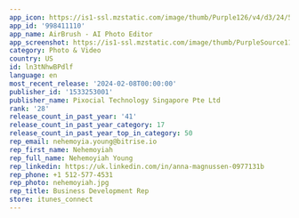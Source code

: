 ```yaml
---
app_icon: https://is1-ssl.mzstatic.com/image/thumb/Purple126/v4/d3/24/56/d3245667-eb33-fc0e-7ccf-4c8a9d1c0b31/AppIcon-0-0-1x_U007emarketing-0-10-0-85-220.png/1024x1024bb.png
app_id: '998411110'
app_name: AirBrush - AI Photo Editor
app_screenshot: https://is1-ssl.mzstatic.com/image/thumb/PurpleSource116/v4/c2/89/69/c2896996-4bd7-3ec8-e748-8333d5f64d1c/0e0b2147-af49-4758-ab7d-89f3814bd1e5_491.1_-_6.5-_01_cam1.jpg/1242x2688bb.png
category: Photo & Video
country: US
id: ln3tNhwBPdlf
language: en
most_recent_release: '2024-02-08T00:00:00'
publisher_id: '1533253001'
publisher_name: Pixocial Technology Singapore Pte Ltd
rank: '28'
release_count_in_past_year: '41'
release_count_in_past_year_category: 17
release_count_in_past_year_top_in_category: 50
rep_email: nehemoyia.young@bitrise.io
rep_first_name: Nehemoyiah
rep_full_name: Nehemoyiah Young
rep_linkedin: https://uk.linkedin.com/in/anna-magnussen-0977131b
rep_phone: +1 512-577-4531
rep_photo: nehemoyiah.jpg
rep_title: Business Development Rep
store: itunes_connect
---
```

